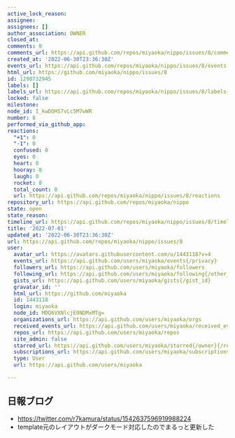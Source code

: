 ```yaml
---
active_lock_reason: 
assignee: 
assignees: []
author_association: OWNER
closed_at: 
comments: 0
comments_url: https://api.github.com/repos/miyaoka/nippo/issues/8/comments
created_at: '2022-06-30T23:36:30Z'
events_url: https://api.github.com/repos/miyaoka/nippo/issues/8/events
html_url: https://github.com/miyaoka/nippo/issues/8
id: 1290732945
labels: []
labels_url: https://api.github.com/repos/miyaoka/nippo/issues/8/labels{/name}
locked: false
milestone: 
node_id: I_kwDOHS7vLc5M7wWR
number: 8
performed_via_github_app: 
reactions:
  "+1": 0
  "-1": 0
  confused: 0
  eyes: 0
  heart: 0
  hooray: 0
  laugh: 0
  rocket: 0
  total_count: 0
  url: https://api.github.com/repos/miyaoka/nippo/issues/8/reactions
repository_url: https://api.github.com/repos/miyaoka/nippo
state: open
state_reason: 
timeline_url: https://api.github.com/repos/miyaoka/nippo/issues/8/timeline
title: '2022-07-01'
updated_at: '2022-06-30T23:36:30Z'
url: https://api.github.com/repos/miyaoka/nippo/issues/8
user:
  avatar_url: https://avatars.githubusercontent.com/u/1443118?v=4
  events_url: https://api.github.com/users/miyaoka/events{/privacy}
  followers_url: https://api.github.com/users/miyaoka/followers
  following_url: https://api.github.com/users/miyaoka/following{/other_user}
  gists_url: https://api.github.com/users/miyaoka/gists{/gist_id}
  gravatar_id: ''
  html_url: https://github.com/miyaoka
  id: 1443118
  login: miyaoka
  node_id: MDQ6VXNlcjE0NDMxMTg=
  organizations_url: https://api.github.com/users/miyaoka/orgs
  received_events_url: https://api.github.com/users/miyaoka/received_events
  repos_url: https://api.github.com/users/miyaoka/repos
  site_admin: false
  starred_url: https://api.github.com/users/miyaoka/starred{/owner}{/repo}
  subscriptions_url: https://api.github.com/users/miyaoka/subscriptions
  type: User
  url: https://api.github.com/users/miyaoka

---
```

## 日報ブログ

- https://twitter.com/r7kamura/status/1542637596919988224
- template元のレイアウトがダークモード対応したのでまるっと更新した